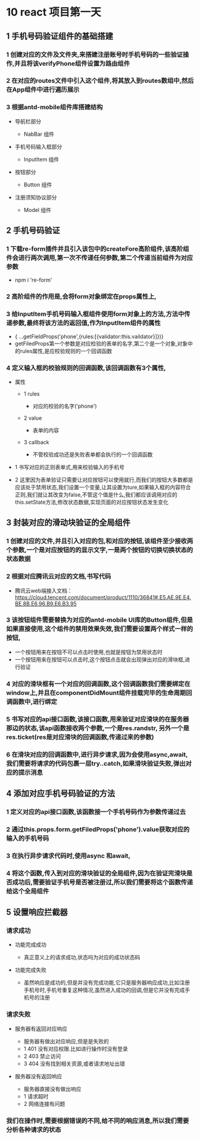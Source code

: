 # 10 react 项目第一天

## 1 手机号码验证组件的基础搭建

### 1 创建对应的文件及文件夹,来搭建注册账号时手机号码的一些验证操作,并且将该verifyPhone组件设置为路由组件

### 2 在对应的routes文件中引入这个组件,将其放入到routes数组中,然后在App组件中进行遍历展示

### 3 根据antd-mobile组件库搭建结构

- 导航栏部分

	- NabBar 组件

- 手机号码输入框部分

	- InputItem 组件

- 按钮部分

	- Button 组件

- 注册须知协议部分

	- Model 组件

## 2 手机号码验证

### 1 下载re-form插件并且引入该包中的createFore高阶组件,该高阶组件会进行两次调用,第一次不传递任何参数,第二个传递当前组件为对应参数

- npm i 're-form'

### 2 高阶组件的作用是,会将form对象绑定在props属性上,

### 3 给InputItem手机号码输入框组件使用form对象上的方法,方法中传递参数,最终将该方法的返回值,作为InputItem组件的属性

- { ...getFieldProps('phone',{rules:[{validator:this.vaildator}]})}
- getFiledProps第一个参数是对应检验的表单的名字,第二个是一个对象,对象中的rules属性,是应校验规则的一个回调函数

### 4 定义输入框的校验规则的回调函数,该回调函数有3个属性,

- 属性

	- 1 rules

		- 对应的校验的名字('phone')

	- 2 value

		- 表单的内容

	- 3 callback

		- 不管校验成功还是失败表单都会执行的一个回调函数

- 1 书写对应的正则表单式,用来校验输入的手机号
- 2 这里因为表单验证只需要让对应按钮可以使用就行,而我们的按钮大多数都是应该处于禁用状态,我们设置一个变量,让其设置为ture,如果输入框的内容符合正则,我们就让其改变为false,不管这个值是什么,我们都应该调用对应的this.setState方法,修改状态数据,实现页面的对应按钮状态发生变化

## 3 封装对应的滑动块验证的全局组件

### 1 创建对应的文件,并且引入对应的包,和对应的按钮,该组件至少接收两个参数,一个是对应按钮的的显示文字,一是两个按钮的切换切换状态的状态数据

### 2 根据对应腾讯云对应的文档,书写代码

- 腾讯云web端接入文档：https://cloud.tencent.com/document/product/1110/36841#.E5.AE.9E.E4.BE.8B.E6.96.B9.E6.B3.95

### 3 该按钮组件需要替换为对应的antd-mobile UI库的Button组件,但是如果直接使用,这个组件的禁用效果失效,我们需要设置两个样式一样的按钮,

- 一个按钮用来在按钮不可以点击时使用,也就是按钮为禁用状态时
-  一个按钮用来在按钮可以点击时,这个按钮点击就会出现弹出对应的滑块框,进行验证

### 4 对应的滑块框有一个对应的回调函数,这个回调函数我们需要绑定在window上,并且在componentDidMount组件挂载完毕的生命周期回调函数中,进行绑定

### 5 书写对应的api接口函数,该接口函数,用来验证对应滑块的在服务器那边的状态,该api函数接收两个参数,一个是res.randstr, 另外一个是res.ticket(res是对应滑块的回调函数,传递过来的参数)

### 6 在滑块对应的回调函数中,进行异步请求,因为会使用async,await,我们需要将请求的代码包裹一层try..catch,如果滑块验证失败,弹出对应的提示消息

## 4 添加对应手机号码验证的方法

### 1 定义对应的api接口函数,该函数接一个手机号码作为参数传递过去

### 2 通过this.props.form.getFiledProps('phone').value获取对应的输入的手机号码

### 3 在执行异步请求代码时,使用async 和await,

### 4 将这个函数,传入到对应的滑块验证的全局组件,因为在验证完滑块是否成功后,需要验证手机号是否被注册过,所以我们需要将这个函数传递给这个全局组件

## 5 设置响应拦截器

### 请求成功

- 功能完成成功

	- 真正意义上的请求成功,状态吗为对应的成功状态码

- 功能完成失败

	- 虽然响应是成功的,但是并没有完成功能,它只是服务器响应成功,比如注册手机号时,手机号重复这种情况,虽然进入成功的回调,但是它并没有完成手机号的注册

### 请求失败

- 服务器有返回对应响应

	- 服务器有做出对应响应,但是是失败的
	- 1 401 没有对应权限.比如进行操作时没有登录
	- 2 403 禁止访问
	- 3 404 没有找到相关资源,或者请求地址出错

- 服务器没有返回响应

	- 服务器直接没有做出响应
	- 1 请求超时
	- 2 网络连接有问题

### 我们在操作时,需要根据错误的不同,给不同的响应消息,所以我们需要分析各种请求的状态

